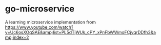 # go-microservice
A learning microservice implementation from https://www.youtube.com/watch?v=Uc6osXOqSAE&amp;list=PL5dTjWUk_cPY_xPnFbWWmoFCjvqrDDfh3&amp;index=2
